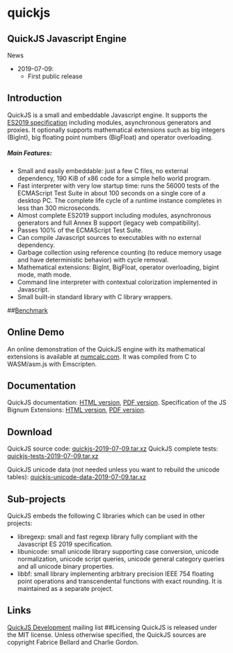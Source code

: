 # quickjs

## QuickJS Javascript Engine
News

+ 2019-07-09:
  + First public release

## Introduction
QuickJS is a small and embeddable Javascript engine. It supports the [ES2019 specification](https://tc39.github.io/ecma262/) including modules, asynchronous generators and proxies.
It optionally supports mathematical extensions such as big integers (BigInt), big floating point numbers (BigFloat) and operator overloading.

##### Main Features:

+ Small and easily embeddable: just a few C files, no external dependency, 190 KiB of x86 code for a simple hello world program.
+ Fast interpreter with very low startup time: runs the 56000 tests of the ECMAScript Test Suite in about 100 seconds on a single core of a desktop PC. The complete life cycle of a runtime instance completes in less than 300 microseconds.
+ Almost complete ES2019 support including modules, asynchronous generators and full Annex B support (legacy web compatibility).
+ Passes 100% of the ECMAScript Test Suite.
+ Can compile Javascript sources to executables with no external dependency.
+ Garbage collection using reference counting (to reduce memory usage and have deterministic behavior) with cycle removal.
+ Mathematical extensions: BigInt, BigFloat, operator overloading, bigint mode, math mode.
+ Command line interpreter with contextual colorization implemented in Javascript.
+ Small built-in standard library with C library wrappers.

##[Benchmark](https://bellard.org/quickjs/bench.html)

## Online Demo
An online demonstration of the QuickJS engine with its mathematical extensions is available at [numcalc.com](http://numcalc.com/). It was compiled from C to WASM/asm.js with Emscripten.
## Documentation
QuickJS documentation: [HTML version](https://bellard.org/quickjs/quickjs.html), [PDF version](https://bellard.org/quickjs/quickjs.pdf).
Specification of the JS Bignum Extensions: [HTML version](https://bellard.org/quickjs/jsbignum.html), [PDF version](https://bellard.org/quickjs/jsbignum.pdf).

## Download
QuickJS source code: [quickjs-2019-07-09.tar.xz](https://bellard.org/quickjs/quickjs-2019-07-09.tar.xz)
QuickJS complete tests: [quickjs-tests-2019-07-09.tar.xz](https://bellard.org/quickjs/quickjs-tests-2019-07-09.tar.xz)

QuickJS unicode data (not needed unless you want to rebuild the unicode tables): [quickjs-unicode-data-2019-07-09.tar.xz](https://bellard.org/quickjs/quickjs-unicode-data-2019-07-09.tar.xz)

## Sub-projects
QuickJS embeds the following C libraries which can be used in other projects:

+ libregexp: small and fast regexp library fully compliant with the Javascript ES 2019 specification.
+ libunicode: small unicode library supporting case conversion, unicode normalization, unicode script queries, unicode general category queries and all unicode binary properties.
+ libbf: small library implementing arbitrary precision IEEE 754 floating point operations and transcendental functions with exact rounding. It is maintained as a separate project.
## Links
  [QuickJS Development](https://www.freelists.org/list/quickjs-devel) mailing list
  ##Licensing
  QuickJS is released under the MIT license.
  Unless otherwise specified, the QuickJS sources are copyright Fabrice Bellard and Charlie Gordon.
